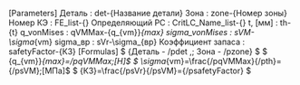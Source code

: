 [Parameters]
Деталь : det-{Название детали}
Зона : zone-{Номер зоны}
Номер КЭ : FE_list-{}
Определяющий РС : CritLC_Name_list-{}
t, [мм] : th-{t}
q_vonMises : qVMMax-{q_{vm}}_{max}
sigma_vonMises : sVM-\sigma_{vm}
sigma_вр : sVr-\sigma_{вр}
Коэффициент запаса : safetyFactor-{КЗ}
[Formulas]
$ {Деталь - /pdet ,\; Зона - /pzone} $
$ {q_{vm}}_{max}=/pqVMMax\;[Н]$
$ \sigma_{vm}=\frac{/pqVMMax}{/pth}={/psVM}\;[МПа]$
$ {КЗ}=\frac{/psVr}{/psVM}={/psafetyFactor} $
